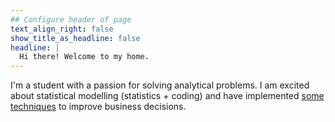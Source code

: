```yaml
---
## Configure header of page
text_align_right: false
show_title_as_headline: false
headline: |
  Hi there! Welcome to my home.
---
```


<!-- this is a subheadline -->
I'm a student with a passion for solving analytical problems. I am excited about statistical modelling (statistics + coding) and have implemented [some techniques](/project/) to improve business decisions.

